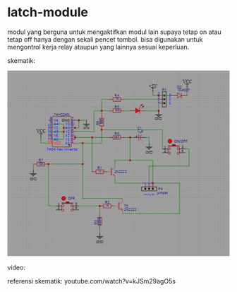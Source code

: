 # latch-module
modul yang berguna untuk mengaktifkan modul lain supaya tetap on atau tetap off hanya dengan sekali pencet tombol.
bisa digunakan untuk mengontrol kerja relay ataupun yang lainnya sesuai keperluan.

skematik:

<img src="https://github.com/idekorslet/latch-module/blob/main/skematik.JPG">

video:


referensi skematik:
youtube.com/watch?v=kJSm29agO5s

